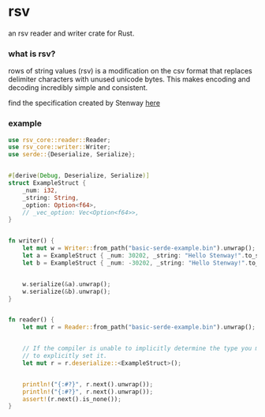 # rsv
an rsv reader and writer crate for Rust.

### what is rsv?
rows of string values (rsv) is a modification on the csv format that replaces
delimiter characters with unused unicode bytes. This makes encoding and decoding
incredibly simple and consistent.

find the specification created by Stenway [here](https://github.com/Stenway/RSV-Specification)

### example

```rust
use rsv_core::reader::Reader;
use rsv_core::writer::Writer;
use serde::{Deserialize, Serialize};


#[derive(Debug, Deserialize, Serialize)]
struct ExampleStruct {
    _num: i32,
    _string: String,
    _option: Option<f64>,
    // _vec_option: Vec<Option<f64>>,
}


fn writer() {
    let mut w = Writer::from_path("basic-serde-example.bin").unwrap();
    let a = ExampleStruct { _num: 30202, _string: "Hello Stenway!".to_string(), _option: None };
    let b = ExampleStruct { _num: -30202, _string: "Hello Stenway!".to_string(), _option: Some(3.14) };


    w.serialize(&a).unwrap();
    w.serialize(&b).unwrap();
}


fn reader() {
    let mut r = Reader::from_path("basic-serde-example.bin").unwrap();


    // If the compiler is unable to implicitly determine the type you may need
    // to explicitly set it.
    let mut r = r.deserialize::<ExampleStruct>();


    println!("{:#?}", r.next().unwrap());
    println!("{:#?}", r.next().unwrap());
    assert!(r.next().is_none());
}
```
